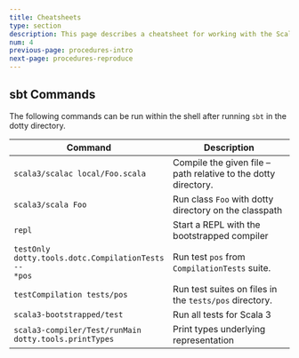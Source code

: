 ```yaml
---
title: Cheatsheets
type: section
description: This page describes a cheatsheet for working with the Scala 3 compiler.
num: 4
previous-page: procedures-intro
next-page: procedures-reproduce
---
```


## sbt Commands

The following commands can be run within the shell after running `sbt` in the dotty directory.

| Command                           | Description                                                      |
|-----------------------------------|------------------------------------------------------------------|
| `scala3/scalac local/Foo.scala`   | Compile the given file – path relative to the dotty directory.   |
| `scala3/scala Foo`                | Run class `Foo` with dotty directory on the classpath            |
| `repl`                            | Start a REPL with the bootstrapped compiler                      |
| <code>testOnly<br/>dotty.tools.dotc.CompilationTests<br/>-- *pos</code> | Run test `pos` from `CompilationTests` suite. |
| `testCompilation tests/pos`       | Run test suites on files in the `tests/pos` directory.           |
| `scala3-bootstrapped/test`        | Run all tests for Scala 3                                        |
| <code>scala3-compiler/Test/runMain<br/>dotty.tools.printTypes</code> | Print types underlying representation |
